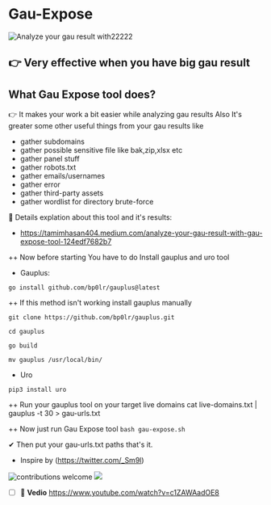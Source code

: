 # Gau-Expose  
  ![Analyze your gau result with22222](https://user-images.githubusercontent.com/78614799/160250487-d6efb315-5c51-4094-a2b3-ae45e523c19f.png)
  
## 👉 Very effective when you have big gau result

## What Gau Expose tool does?
👉 It makes your work a bit easier while analyzing gau results Also It's greater some other useful things from your gau results like
* gather subdomains
* gather possible sensitive file like bak,zip,xlsx etc
* gather panel stuff
* gather robots.txt
* gather emails/usernames
* gather error
* gather third-party assets
* gather wordlist for directory brute-force

🎯 Details explation about this tool and it's results:
- https://tamimhasan404.medium.com/analyze-your-gau-result-with-gau-expose-tool-124edf7682b7

++ Now before starting You have to do
Install gauplus and uro tool

* Gauplus: 

``go install github.com/bp0lr/gauplus@latest``

++ If this method isn't working install gauplus manually

``git clone https://github.com/bp0lr/gauplus.git``

``cd gauplus``

``go build``

``mv gauplus /usr/local/bin/``

* Uro

`pip3 install uro`

++ Run your gauplus tool on your target live domains
cat live-domains.txt | gauplus -t 30 > gau-urls.txt

++ Now just run Gau Expose tool
`bash gau-expose.sh`

✔ Then put your gau-urls.txt paths that's it.

* Inspire by (https://twitter.com/_Sm9l)

![contributions welcome](https://img.shields.io/badge/contributions-welcome-brighteen.svg?style=flat) <a href="https://twitter.com/tamimhasan404">
    <img src="https://img.shields.io/badge/author-@tamimhasan404-orange.svg?style=square&logo=twitter">
  </a>
  
  - [ ] 🎦 **Vedio**
  https://www.youtube.com/watch?v=c1ZAWAadOE8
  
